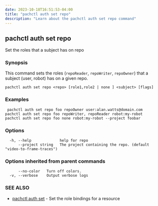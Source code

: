 ```yaml
---
date: 2023-10-18T16:51:53-04:00
title: "pachctl auth set repo"
description: "Learn about the pachctl auth set repo command"
---
```


## pachctl auth set repo

Set the roles that a subject has on repo

### Synopsis

This command sets the roles (`repoReader`, `repoWriter`, `repoOwner`) that a subject (user, robot) has on a given repo.

```
pachctl auth set repo <repo> [role1,role2 | none ] <subject> [flags]
```

### Examples

```
 pachctl auth set repo foo repoOwner user:alan.watts@domain.com pachctl auth set repo foo repoWriter, repoReader robot:my-robot pachctl auth set repo foo none robot:my-robot --project foobar
```

### Options

```
  -h, --help             help for repo
      --project string   The project containing the repo. (default "video-to-frame-traces")
```

### Options inherited from parent commands

```
      --no-color   Turn off colors.
  -v, --verbose    Output verbose logs
```

### SEE ALSO

* [pachctl auth set](../pachctl_auth_set)	 - Set the role bindings for a resource


